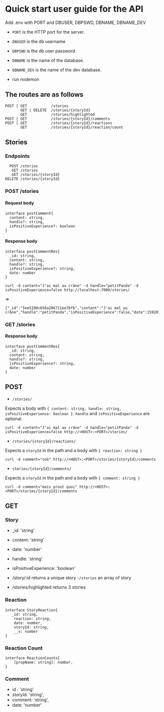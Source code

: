 # Quick start user guide for the API

Add .env with PORT and DBUSER, DBPSWD, DBNAME, DBNAME_DEV

- `PORT` is the HTTP port for the server.
- `DBUSER` is the db username
- `DBPSWD` is the db user password
- `DBNAME` is the name of the database.
- `DBNAME_DEV` is the name of the dev database.

- run nodemon

## The routes are as follows

```
POST | GET           /stories
       GET | DELETE  /stories/{storyId}
       GET           /stories/highlighted
POST | GET           /stories/{storyId}/comments
POST | GET           /stories/{storyId}/reactions
       GET           /stories/{storyId}/reaction/count
```

## Stories

### Endpoints

```
  POST /stories
   GET /stories
   GET /stories/{storyId}
DELETE /stories/{storyId} 
```

### POST /stories

#### Request body

```
interface postComment{
  content: string,
  handle?: string,
  isPositiveExperience?: boolean
}
```

#### Response body

```
interface postCommentRes{
  _id: string,
  content: string,
  handle?: string,
  isPositiveExperience?: string,
  date: number
}
```


```
curl -d content="J'ai mal au crâne" -d handle="petitPanda" -d isPositiveExperience=false http://localhost:7000/stories/
```
=>
```
{"_id":"5ee5190c656a206711ee7bfb","content":"J'ai mal au crâne","handle":"petitPanda","isPositiveExperience":false,"date":1592072460991,"__v":0}
```

### GET /stories

#### Response body

```
interface postCommentRes{
  _id: string,
  content: string,
  handle?: string,
  isPositiveExperience?: string,
  date: number
}
```


## POST

- `/stories/`

Expects a body with
`{ content: string, handle: string, isPositiveExperience: boolean }`.
`handle` and `isPositiveExperience` are optional.

`curl -d content="J'ai mal au crâne" -d handle="petitPanda" -d isPositiveExperience=false http://<HOST>:<PORT>/stories/`

- `/stories/{storyId}/reactions/`

Expects a `storyId` in the path and a body with
`{ reaction: string }`

`curl -d comment="sob" http://<HOST>:<PORT>/stories/{storyId}/comments`

- `stories/{storyId}/comments/`

Expects a `storyId` in the path and a body with
`{ comment: string }`

`curl -d comment="mais prout quoi" http://<HOST>:<PORT>/stories/{storyId}/comments`

## GET

### Story

- _id: 'string'
- content: 'string'
- date: 'number'
- handle: 'string'
- isPositiveExperience: 'boolean'

- /story/:id returns a unique story
-`/stories` an array of story
- /stories/highlighted returns 3 stories

### Reaction

```
interface StoryReaction{
   _id: string,
    reaction: string,
    date: number,
    storyId: string,
    __v: number
}

```

### Reaction Count

```
interface ReactionCounts{
    [propName: string]: number,
}
```

### Comment

- id : 'string'
- storyId: 'string',
- comment: 'string',
- date: 'number'
